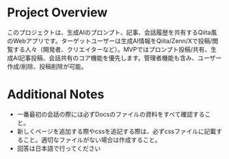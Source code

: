 # Project Overview
このプロジェクトは、生成AIのプロンプト、記事、会話履歴を共有するQiita風のWebアプリです。ターゲットユーザーは生成AI情報をQiita/Zenn/Xで投稿/閲覧する人々（開発者、クリエイターなど）。MVPではプロンプト投稿/共有、生成AI記事投稿、会話共有のコア機能を優先します。管理者機能も含み、ユーザー作成/削除、投稿削除が可能。

# Additional Notes
- 一番最初の会話の際には必ずDocsのファイルの資料をすべて確認すること。
- 新しくページを追加する際やcssを追記する際は、必ずcssファイルに記載すること。適切なファイルがない場合は作成すること。
- 回答は日本語で行ってください

